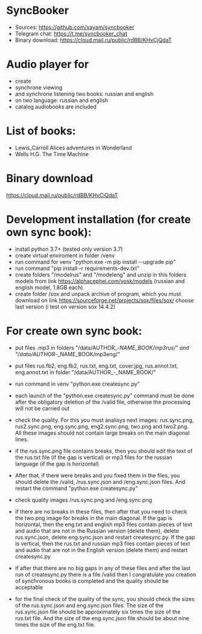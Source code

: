 # SyncBooker

- Sources: https://github.com/xayam/syncbooker
- Telegram chat: https://t.me/syncbooker_chat
- Binary download: https://cloud.mail.ru/public/rdBB/KHvCjQdaT

# Audio player for

- create
- synchrone viewing
- and synchrone listening two books: russian and english 
- on two language: russian and english
- catalog audiobooks are included

# List of books:

- Lewis_Carroll Alices adventures in Wonderland
- Wells H.G. The Time Machine 

# Binary download

https://cloud.mail.ru/public/rdBB/KHvCjQdaT

# Development installation (for create own sync book):

- install python 3.7+ (tested only version 3.7)
- create virtual enviroment in folder /venv
- run command for venv "python.exe -m pip install --upgrade pip"
- run command "pip install -r requirements-dev.txt"
- create folders "/modelrus" and "/modeleng"
  and unzip in this folders models from link https://alphacephei.com/vosk/models (russian and english model, 1.8GB each)
- create folder /sox and unpack archive of program, which you must download on link https://sourceforge.net/projects/sox/files/sox/ choose last version (i test on version sox 14.4.2)
  
# For create own sync book:

- put files .mp3 in folders "/data/AUTHOR_-_NAME_BOOK/mp3rus/" 
  and "/data/AUTHOR_-_NAME_BOOK/mp3eng/"
  
- put files rus.fb2, eng.fb2, rus.txt, eng.txt, cover.jpg, rus.annot.txt, eng.annot.txt 
  in folder "/data/AUTHOR_-_NAME_BOOK/"
  
- run command in venv "python.exe createsync.py"

- each launch of the "python.exe createsync.py" command must be done after the obligatory deletion of the /valid file, otherwise the processing will not be carried out

- check the quality. For this you must analisys next images: rus.sync.png, rus2.sync.png, eng.sync.png,  eng2.sync.png, two.png and two2.png. All these images should not contain large breaks on the main diagonal lines.

- if the rus.sync.png file contains breaks, then you should edit the text of the rus.txt file (if the gap is vertical) or mp3 files for the russian language (if the gap is horizontal)

- After that, if there were breaks and you fixed them in the files, you should delete the /valid, /rus.sync.json and /eng.sync.json files. And restart the command "python.exe createsync.py"

- check quality images /rus.sync.png and /eng.sync.png

- if there are no breaks in these files, then after that you need to check the two.png image for breaks in the main diagonal. If the gap is horizontal, then the eng.txt and english mp3 files contain pieces of text and audio that are not in the Russian version (delete them), delete rus.sync.json, delete eng.sync.json and restart createsync.py. If the gap is vertical, then the rus.txt and russian mp3 files contain pieces of text and audio that are not in the English version (delete them) and restart createsync.py

- if after that there are no big gaps in any of these files and after the last run of createsync.py there is a file /valid then I congratulate you creation of synchronous books is completed and the quality should be acceptable

- for the final check of the quality of the sync, you should check the sizes of the rus.sync.json and eng.sync.json files. The size of the rus.sync.json file should be approximately six times the size of the rus.txt file. And the size of the eng.sync.json file should be about nine times the size of the eng.txt file.
